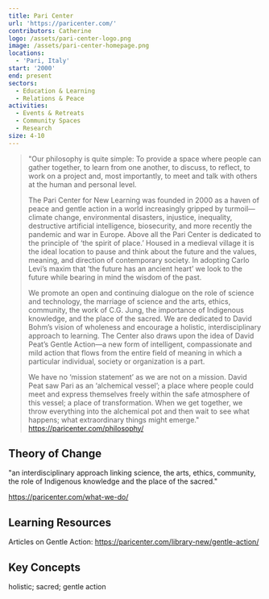 ```yaml
---
title: Pari Center
url: 'https://paricenter.com/'
contributors: Catherine
logo: /assets/pari-center-logo.png
image: /assets/pari-center-homepage.png
locations:
  - 'Pari, Italy'
start: '2000'
end: present
sectors:
  - Education & Learning
  - Relations & Peace
activities:
  - Events & Retreats
  - Community Spaces
  - Research
size: 4-10
---
```

> "Our philosophy is quite simple: To provide a space where people can gather together, to learn from one another, to discuss, to reflect, to work on a project and, most importantly, to meet and talk with others at the human and personal level.
> 
> The Pari Center for New Learning was founded in 2000 as a haven of peace and gentle action in a world increasingly gripped by turmoil—climate change, environmental disasters, injustice, inequality, destructive artificial intelligence, biosecurity, and more recently the pandemic and war in Europe. Above all the Pari Center is dedicated to the principle of ‘the spirit of place.’ Housed in a medieval village it is the ideal location to pause and think about the future and the values, meaning, and direction of contemporary society. In adopting Carlo Levi’s maxim that ‘the future has an ancient heart’ we look to the future while bearing in mind the wisdom of the past.
> 
> We promote an open and continuing dialogue on the role of science and technology, the marriage of science and the arts, ethics, community, the work of C.G. Jung, the importance of Indigenous knowledge, and the place of the sacred. We are dedicated to David Bohm’s vision of wholeness and encourage a holistic, interdisciplinary approach to learning. The Center also draws upon the idea of David Peat’s Gentle Action—a new form of intelligent, compassionate and mild action that flows from the entire field of meaning in which a particular individual, society or organization is a part.
> 
> We have no ‘mission statement’ as we are not on a mission. David Peat saw Pari as an ‘alchemical vessel’; a place where people could meet and express themselves freely within the safe atmosphere of this vessel; a place of transformation. When we get together, we throw everything into the alchemical pot and then wait to see what happens; what extraordinary things might emerge."
> https://paricenter.com/philosophy/ 

## Theory of Change

"an interdisciplinary approach linking science, the arts, ethics, community, the role of Indigenous knowledge and the place of the sacred."

https://paricenter.com/what-we-do/ 

## Learning Resources

Articles on Gentle Action: https://paricenter.com/library-new/gentle-action/ 

## Key Concepts

holistic; sacred; gentle action
